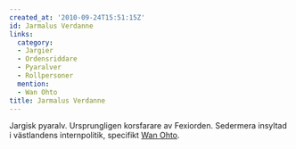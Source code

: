 ```yaml
---
created_at: '2010-09-24T15:51:15Z'
id: Jarmalus Verdanne
links:
  category:
  - Jargier
  - Ordensriddare
  - Pyaralver
  - Rollpersoner
  mention:
  - Wan Ohto
title: Jarmalus Verdanne
---
```


Jargisk pyaralv. Ursprungligen korsfarare av Fexiorden. Sedermera insyltad i västlandens
internpolitik, specifikt [Wan Ohto].

  [Wan Ohto]: Wan_Ohto
